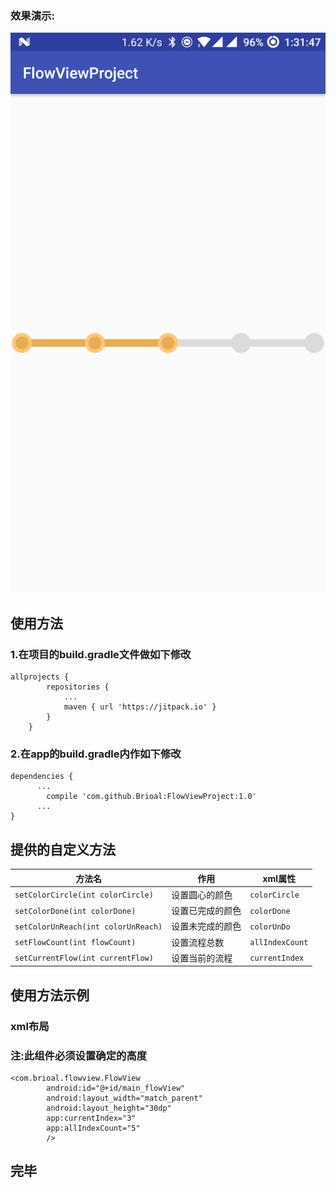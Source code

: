 
### 效果演示:
![](https://github.com/Brioal/FlowViewProject/blob/master/art/device-2017-04-28-133151.png)
## 使用方法
### 1.在项目的build.gradle文件做如下修改
```
allprojects {
		repositories {
			...
			maven { url 'https://jitpack.io' }
		}
	}
```
### 2.在app的build.gradle内作如下修改
```
dependencies {
      ...
	    compile 'com.github.Brioal:FlowViewProject:1.0'
      ...
}
```
## 提供的自定义方法
方法名 | 作用 | xml属性
---- | ---- | -----
`setColorCircle(int colorCircle)` | 设置圆心的颜色 | `colorCircle`
`setColorDone(int colorDone)` | 设置已完成的颜色 |`colorDone`
`setColorUnReach(int colorUnReach)` | 设置未完成的颜色 | `colorUnDo`
`setFlowCount(int flowCount)` | 设置流程总数 | `allIndexCount`
`setCurrentFlow(int currentFlow)` | 设置当前的流程 | `currentIndex`

## 使用方法示例
### xml布局
### 注:此组件必须设置确定的高度
```
<com.brioal.flowview.FlowView
        android:id="@+id/main_flowView"
        android:layout_width="match_parent"
        android:layout_height="30dp"
        app:currentIndex="3"
        app:allIndexCount="5"
        />
```

## 完毕
